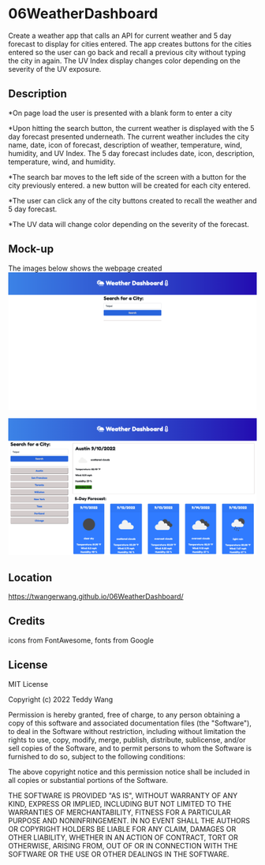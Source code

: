 # 06WeatherDashboard

Create a weather app that calls an API for current weather and 5 day forecast to display for cities entered. The app creates buttons for the cities entered so the user can go back and recall a previous city without typing the city in again. The UV Index display changes color depending on the severity of the UV exposure. 

## Description
*On page load the user is presented with a blank form to enter a city

*Upon hitting the search button, the current weather is displayed with the 5 day forecast presented underneath. The current weather includes the city name, date, icon of forecast, description of weather, temperature, wind, humidity, and UV Index. The 5 day forecast includes date, icon, description, temperature, wind, and humidity.

*The search bar moves to the left side of the screen with a button for the city previously entered. a new button will be created for each city entered.

*The user can click any of the city buttons created to recall the weather and 5 day forecast. 

*The UV data will change color depending on the severity of the forecast. 

## Mock-up
The images below shows the webpage created
![alt text](assets/images/weather1.png)

![alt text](assets/images/weather2.png)

## Location
https://twangerwang.github.io/06WeatherDashboard/

## Credits
icons from FontAwesome, fonts from Google

## License
MIT License

Copyright (c) 2022 Teddy Wang

Permission is hereby granted, free of charge, to any person obtaining a copy
of this software and associated documentation files (the "Software"), to deal
in the Software without restriction, including without limitation the rights
to use, copy, modify, merge, publish, distribute, sublicense, and/or sell
copies of the Software, and to permit persons to whom the Software is
furnished to do so, subject to the following conditions:

The above copyright notice and this permission notice shall be included in all
copies or substantial portions of the Software.

THE SOFTWARE IS PROVIDED "AS IS", WITHOUT WARRANTY OF ANY KIND, EXPRESS OR
IMPLIED, INCLUDING BUT NOT LIMITED TO THE WARRANTIES OF MERCHANTABILITY,
FITNESS FOR A PARTICULAR PURPOSE AND NONINFRINGEMENT. IN NO EVENT SHALL THE
AUTHORS OR COPYRIGHT HOLDERS BE LIABLE FOR ANY CLAIM, DAMAGES OR OTHER
LIABILITY, WHETHER IN AN ACTION OF CONTRACT, TORT OR OTHERWISE, ARISING FROM,
OUT OF OR IN CONNECTION WITH THE SOFTWARE OR THE USE OR OTHER DEALINGS IN THE
SOFTWARE.
